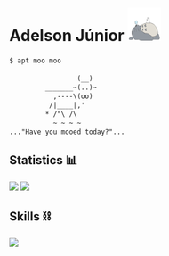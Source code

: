 # Adelson Júnior <img width="60" height="60" src=https://raw.githubusercontent.com/adelsonsljunior/adelsonsljunior/main/imgs/totoro.gif>

~~~
$ apt moo moo

                 (__)  
         _______~(..)~ 
           ,----\(oo) 
          /|____|,'    
         * /"\ /\   
           ~ ~ ~ ~     
..."Have you mooed today?"...
~~~



## Statistics 📊

![](http://github-profile-summary-cards.vercel.app/api/cards/stats?username=adelsonsljunior&theme=nord_dark)
![](http://github-profile-summary-cards.vercel.app/api/cards/repos-per-language?username=adelsonsljunior&theme=nord_dark&exclude=html,js,bat,c)

## Skills ⛓️

<img src="https://skillicons.dev/icons?i=linux,bash,git,github,githubactions,docker,kubernetes,jenkins,python,java,mysql,postgres,mongodb," />
